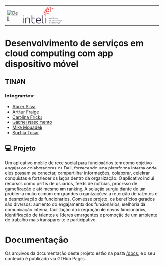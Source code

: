 <table>
<tr>
<td>
<a href= "https://www.dell.com/pt-br"><img src="docs/img/img_docs/Dell_Logo.svg.png" alt="Dell" border="0" width="20%"></a>
</td>
<td><a href= "https://www.inteli.edu.br/"><img src="https://github.com/2023M6T3-Inteli/Grupo-6/blob/main/docs/img/inteli-logo.png" alt="Inteli - Instituto de Tecnologia e Liderança" border="0" width="30%"></a>
</td>
</tr>
</table>

# Desenvolvimento de serviços em cloud computing com app dispositivo móvel

## TINAN


### Integrantes:

- <a href="https://www.linkedin.com/in/abner-silva-barbosa-8a3542225/">Abner Silva</a>
- <a href="https://www.linkedin.com/in/arthur-fraige/">Arthur Fraige</a>
- <a href="https://www.linkedin.com/in/carolina-favaro-fricks-1a0423231/">Carolina Fricks</a>
- <a href="https://www.linkedin.com/in/gabriel--nascimento/">Gabriel Nascimento</a>
- <a href="https://www.linkedin.com/in/mike-mouadeb/">Mike Mouadeb</a>
- <a href="https://www.linkedin.com/in/sophia-de-oliveira-tosar-aba7ab23b/">Sophia Tosar</a>

## 💻 Projeto

Um aplicativo mobile de rede social para funcionários tem como objetivo engajar os colaboradores da Dell, fornecendo uma plataforma interna onde eles possam se conectar, compartilhar informações, colaborar, celebrar conquistas e fortalecer os laços dentro da organização. O aplicativo inclui recursos como perfis de usuários, feeds de notícias, processo de gameficação e até mesmo um ranking.
A solução surgiu diante de um problema muito comum em grandes organizações: a retenção de talentos e a desmotivação de funcionários.
Com esse projeto, os benefícios gerados são diversos: aumento do engajamento dos funcionários, melhoria da comunicação interna, facilitação da integração de novos funcionários, identificação de talentos e líderes emergentes e promoção de um ambiente de trabalho mais transparente e participativo.

# Documentação

Os arquivos da documentação deste projeto estão na pasta [/docs](/docs), e o seu conteúdo é publicado via GitHub Pages.
